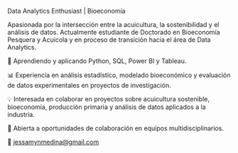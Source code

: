 Data Analytics Enthusiast | Bioeconomía 

Apasionada por la intersección entre la acuicultura, la sostenibilidad y el análisis de datos.
Actualmente estudiante de Doctorado en Bioeconomía Pesquera y Acuícola y en proceso de transición hacia el área de Data Analytics.

🌱 Aprendiendo y aplicando Python, SQL, Power BI y Tableau.

📊 Experiencia en análisis estadístico, modelado bioeconómico y evaluación de datos experimentales en proyectos de investigación.

💡 Interesada en colaborar en proyectos sobre acuicultura sostenible, bioeconomía, producción primaria y análisis de datos aplicados a la industria.

🤝 Abierta a oportunidades de colaboración en equipos multidisciplinarios.


📧 jessamynmedina@gmail.com
<!---
jessmetri/jessmetri is a ✨ special ✨ repository because its `README.md` (this file) appears on your GitHub profile.
You can click the Preview link to take a look at your changes.
--->
